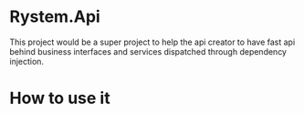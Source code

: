 # Rystem.Api
This project would be a super project to help the api creator to have fast api behind business interfaces and services dispatched through dependency injection.

# How to use it